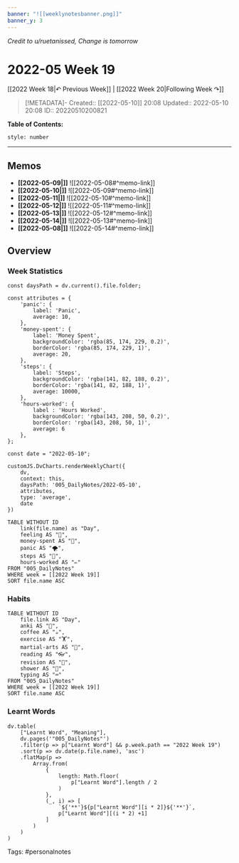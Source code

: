 ```yaml
---
banner: "![[weeklynotesbanner.png]]"
banner_y: 3
---
```

*Credit to u/ruetanissed, Change is tomorrow*

# 2022-05 Week 19

[[2022 Week 18|↶ Previous Week]] | [[2022 Week 20|Following Week ↷]]

> [!METADATA]-
> Created:: [[2022-05-10]] 20:08
> Updated:: 2022-05-10 20:08
> ID:: 20220510200821

**Table of Contents:**
```toc
style: number
```

___

## Memos
- **[[2022-05-09|]]**
	![[2022-05-08#^memo-link]]
- **[[2022-05-10|]]**
	![[2022-05-09#^memo-link]]
- **[[2022-05-11|]]**
	![[2022-05-10#^memo-link]]
- **[[2022-05-12|]]**
	![[2022-05-11#^memo-link]]
- **[[2022-05-13|]]**
	![[2022-05-12#^memo-link]]
- **[[2022-05-14|]]**
	![[2022-05-13#^memo-link]]
- **[[2022-05-08|]]**
	![[2022-05-14#^memo-link]]

## Overview
### Week Statistics
```dataviewjs
const daysPath = dv.current().file.folder;

const attributes = {
	'panic': {
		label: 'Panic',
		average: 10,
	},
	'money-spent': {
		label: 'Money Spent',
		backgroundColor: 'rgba(85, 174, 229, 0.2)',
		borderColor: 'rgba(85, 174, 229, 1)',
		average: 20,
	},
	'steps': {
		label: 'Steps',
		backgroundColor: 'rgba(141, 82, 188, 0.2)',
		borderColor: 'rgba(141, 82, 188, 1)',
		average: 10000,
	},
	'hours-worked': {
		label : 'Hours Worked',
		backgroundColor: 'rgba(143, 208, 50, 0.2)',
		borderColor: 'rgba(143, 208, 50, 1)',
		average: 6
	},
};

const date = "2022-05-10";

customJS.DvCharts.renderWeeklyChart({
	dv,
	context: this,
	daysPath: '005_DailyNotes/2022-05-10',
	attributes,
	type: 'average',
	date
})
```

```dataview
TABLE WITHOUT ID
	link(file.name) as "Day",
	feeling AS "💭",
	money-spent AS "💸",
	panic AS "🌪️",
	steps AS "👣",
	hours-worked AS "✏️"
FROM "005_DailyNotes"
WHERE week = [[2022 Week 19]]
SORT file.name ASC
```

### Habits
```dataview
TABLE WITHOUT ID
	file.link AS "Day",
	anki AS "📇",
	coffee AS "☕",
	exercise AS "🏋️",
	martial-arts AS "🥋",
	reading AS "👓",
	revision AS "🔁",
	shower AS "🚿",
	typing AS "⌨️"
FROM "005_DailyNotes"
WHERE week = [[2022 Week 19]]
SORT file.name ASC
```

### Learnt Words
```dataviewjs
dv.table(
	["Learnt Word", "Meaning"],
	dv.pages('"005_DailyNotes"')
	.filter(p => p["Learnt Word"] && p.week.path == "2022 Week 19")
	.sort(p => dv.date(p.file.name), 'asc')
	.flatMap(p =>
		Array.from(
			{
				length: Math.floor(
					p["Learnt Word"].length / 2
				)
			},
			(_, i) => [
				`${'**'}${p["Learnt Word"][i * 2]}${'**'}`,
				p["Learnt Word"][(i * 2) +1]
			]
		)
	)
)
```




Tags: #personalnotes 

